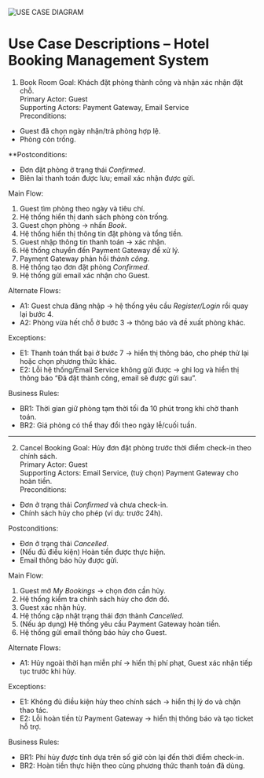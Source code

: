 ![USE CASE DIAGRAM](<img width="786" height="661" alt="Image" src="https://github.com/user-attachments/assets/eaee2e1c-f43f-4507-ae31-b80b0775b069" />)

# Use Case Descriptions – Hotel Booking Management System

1) Book Room
Goal: Khách đặt phòng thành công và nhận xác nhận đặt chỗ.  
Primary Actor: Guest  
Supporting Actors: Payment Gateway, Email Service  
Preconditions:  
- Guest đã chọn ngày nhận/trả phòng hợp lệ.  
- Phòng còn trống.  

**Postconditions:  
- Đơn đặt phòng ở trạng thái *Confirmed*.  
- Biên lai thanh toán được lưu; email xác nhận được gửi.  

Main Flow:  
1. Guest tìm phòng theo ngày và tiêu chí.  
2. Hệ thống hiển thị danh sách phòng còn trống.  
3. Guest chọn phòng → nhấn *Book*.  
4. Hệ thống hiển thị thông tin đặt phòng và tổng tiền.  
5. Guest nhập thông tin thanh toán → xác nhận.  
6. Hệ thống chuyển đến Payment Gateway để xử lý.  
7. Payment Gateway phản hồi *thành công*.  
8. Hệ thống tạo đơn đặt phòng *Confirmed*.  
9. Hệ thống gửi email xác nhận cho Guest.  

Alternate Flows:  
- A1: Guest chưa đăng nhập → hệ thống yêu cầu *Register/Login* rồi quay lại bước 4.  
- A2: Phòng vừa hết chỗ ở bước 3 → thông báo và đề xuất phòng khác.  

Exceptions:  
- E1: Thanh toán thất bại ở bước 7 → hiển thị thông báo, cho phép thử lại hoặc chọn phương thức khác.  
- E2: Lỗi hệ thống/Email Service không gửi được → ghi log và hiển thị thông báo “Đã đặt thành công, email sẽ được gửi sau”.  

Business Rules:  
- BR1: Thời gian giữ phòng tạm thời tối đa 10 phút trong khi chờ thanh toán.  
- BR2: Giá phòng có thể thay đổi theo ngày lễ/cuối tuần.  

---

 2) Cancel Booking
Goal: Hủy đơn đặt phòng trước thời điểm check-in theo chính sách.  
Primary Actor: Guest  
Supporting Actors: Email Service, (tuỳ chọn) Payment Gateway cho hoàn tiền.  
Preconditions:  
- Đơn ở trạng thái *Confirmed* và chưa check-in.  
- Chính sách hủy cho phép (ví dụ: trước 24h).  

Postconditions: 
- Đơn ở trạng thái *Cancelled*.  
- (Nếu đủ điều kiện) Hoàn tiền được thực hiện.  
- Email thông báo hủy được gửi.  

Main Flow:
1. Guest mở *My Bookings* → chọn đơn cần hủy.  
2. Hệ thống kiểm tra chính sách hủy cho đơn đó.  
3. Guest xác nhận hủy.  
4. Hệ thống cập nhật trạng thái đơn thành *Cancelled*.  
5. (Nếu áp dụng) Hệ thống yêu cầu Payment Gateway hoàn tiền.  
6. Hệ thống gửi email thông báo hủy cho Guest.  

Alternate Flows:
- A1: Hủy ngoài thời hạn miễn phí → hiển thị phí phạt, Guest xác nhận tiếp tục trước khi hủy.  

Exceptions: 
- E1: Không đủ điều kiện hủy theo chính sách → hiển thị lý do và chặn thao tác.  
- E2: Lỗi hoàn tiền từ Payment Gateway → hiển thị thông báo và tạo ticket hỗ trợ.  

Business Rules:
- BR1: Phí hủy được tính dựa trên số giờ còn lại đến thời điểm check-in.  
- BR2: Hoàn tiền thực hiện theo cùng phương thức thanh toán đã dùng.
